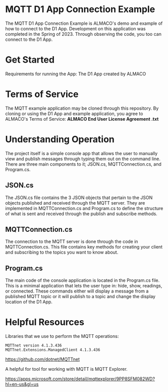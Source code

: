 # MQTT D1 App Connection Example
The MQTT D1 App Connection Example is ALMACO's demo and example of how to connect to the D1 App. Development on this application was completed in the Spring of 2023.
Through observing the code, you too can connect to the D1 App.

# Get Started
Requirements for running the App: The D1 App created by ALMACO 

# Terms of Service
The MQTT example application may be cloned through this repository. 
By cloning or using the D1 App and example application, you agree to ALMACO's Terms of Service: **ALMACO End User License Agreement .txt**

# Understanding Operation 
 The project itself is a simple console app that allows the user to manually view and publish messages through
 typing them out on the command line. There are three main components to it; JSON.cs, MQTTConnection.cs, and Program.cs.

## JSON.cs
The JSON.cs file contains the 3 JSON objects that pertain to the JSON objects published and received through the 
MQTT server. They are implemented in MQTTConnection.cs and Program.cs to define the structure of what is sent 
and received through the publish and subscribe methods. 

## MQTTConnection.cs
The connection to the MQTT server is done through the code in MQTTConnection.cs. This file contains key methods 
for creating your client and subscribing to the topics you want to know about. 

## Program.cs
The main code of the console application is located in the Program.cs file. This is a minimal application 
that lets the user type in: hide, show, readings, or connected.  These commands either will display a message 
from a published MQTT topic or it will publish to a topic and change the display location of the D1 App. 

# Helpful Resources
Libraries that we use to perform the MQTT operations:


	MQTTnet version 4.1.3.436
	MQTTnet.Extensions.ManagedClient 4.1.3.436

https://github.com/dotnet/MQTTnet

A helpful for tool for working with MQTT is MQTT Explorer.

https://apps.microsoft.com/store/detail/mqttexplorer/9PP8SFM082WD?hl=en-us&gl=us
